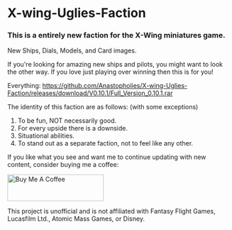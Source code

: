 # X-wing-Uglies-Faction
### This is a entirely new faction for the X-Wing miniatures game. 
New Ships, Dials, Models, and Card images.

If you're looking for amazing new ships and pilots, you might want to look the other way.  If you love just playing over winning then this is for you!

Everything: https://github.com/Anastopholies/X-wing-Uglies-Faction/releases/download/V0.10.1/Full_Version_0.10.1.rar

The identity of this faction are as follows: (with some exceptions)
1. To be fun, NOT necessarily good.
2. For every upside there is a downside.
3. Situational abilities.
4. To stand out as a separate faction, not to feel like any other.

If you like what you see and want me to continue updating with new content, consider buying me a coffee:

<a href="https://www.buymeacoffee.com/anastopholies" target="_blank"><img src="https://cdn.buymeacoffee.com/buttons/v2/default-blue.png" alt="Buy Me A Coffee" style="height: 60px !important;width: 217px !important;" ></a>

This project is unofficial and is not affiliated with Fantasy Flight Games, Lucasfilm Ltd., Atomic Mass Games, or Disney.
